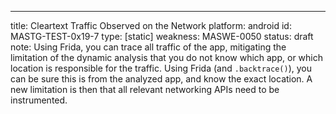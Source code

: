 ---
title: Cleartext Traffic Observed on the Network
platform: android
id: MASTG-TEST-0x19-7
type: [static]
weakness: MASWE-0050
status: draft
note: Using Frida, you can trace all traffic of the app, mitigating the limitation of the dynamic analysis that you do not know which app, or which location is responsible for the traffic. Using Frida (and `.backtrace()`), you can be sure this is from the analyzed app, and know the exact location. A new limitation is then that all relevant networking APIs need to be instrumented.
